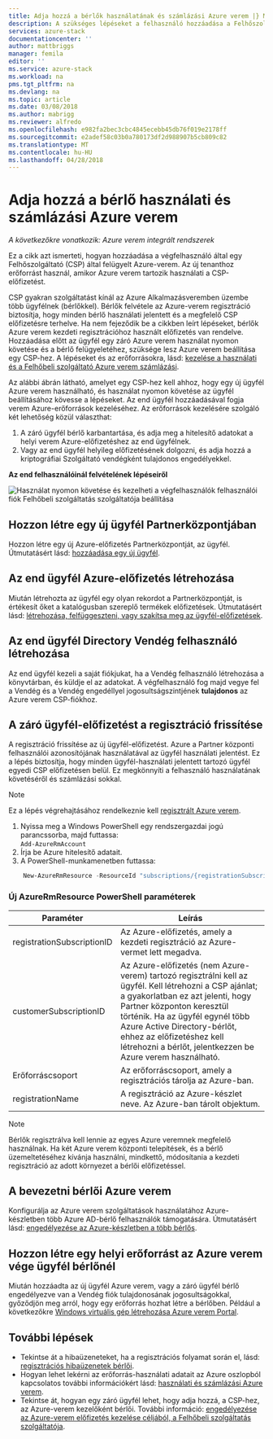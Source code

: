 ```yaml
---
title: Adja hozzá a bérlők használatának és számlázási Azure verem |} Microsoft Docs
description: A szükséges lépéseket a felhasználó hozzáadása a Felhőszolgáltató által felügyelt Azure-verem.
services: azure-stack
documentationcenter: ''
author: mattbriggs
manager: femila
editor: ''
ms.service: azure-stack
ms.workload: na
pms.tgt_pltfrm: na
ms.devlang: na
ms.topic: article
ms.date: 03/08/2018
ms.author: mabrigg
ms.reviewer: alfredo
ms.openlocfilehash: e982fa2bec3cbc4845ecebb45db76f019e2178ff
ms.sourcegitcommit: e2adef58c03b0a780173df2d988907b5cb809c82
ms.translationtype: MT
ms.contentlocale: hu-HU
ms.lasthandoff: 04/28/2018
---
```

# <a name="add-tenant-for-usage-and-billing-to-azure-stack"></a>Adja hozzá a bérlő használati és számlázási Azure verem

*A következőkre vonatkozik: Azure verem integrált rendszerek*

Ez a cikk azt ismerteti, hogyan hozzáadása a végfelhasználó által egy Felhőszolgáltató (CSP) által felügyelt Azure-verem. Az új tenanthoz erőforrást használ, amikor Azure verem tartozik használati a CSP-előfizetést.

CSP gyakran szolgáltatást kínál az Azure Alkalmazásveremben üzembe több ügyfélnek (bérlőkkel). Bérlők felvétele az Azure-verem regisztráció biztosítja, hogy minden bérlő használati jelentett és a megfelelő CSP előfizetésre terhelve. Ha nem fejeződik be a cikkben leírt lépéseket, bérlők Azure verem kezdeti regisztrációhoz használt előfizetés van rendelve. Hozzáadása előtt az ügyfél egy záró Azure verem használat nyomon követése és a bérlő felügyeletéhez, szüksége lesz Azure verem beállítása egy CSP-hez. A lépéseket és az erőforrásokra, lásd: [kezelése a használati és a Felhőbeli szolgáltató Azure verem számlázási](azure-stack-add-manage-billing-as-a-csp.md).

Az alábbi ábrán látható, amelyet egy CSP-hez kell ahhoz, hogy egy új ügyfél Azure verem használható, és használat nyomon követése az ügyfél beállításához kövesse a lépéseket. Az end ügyfél hozzáadásával fogja verem Azure-erőforrások kezeléséhez. Az erőforrások kezelésére szolgáló két lehetőség közül választhat:

1. A záró ügyfél bérlő karbantartása, és adja meg a hitelesítő adatokat a helyi verem Azure-előfizetéshez az end ügyfélnek.  
2. Vagy az end ügyfél helyileg előfizetésének dolgozni, és adja hozzá a kriptográfiai Szolgáltató vendégként tulajdonos engedélyekkel.  

**Az end felhasználóinál felvételének lépéseiről**

![Használat nyomon követése és kezelheti a végfelhasználók felhasználói fiók Felhőbeli szolgáltatás szolgáltatója beállítása](media\azure-stack-csp-enable-billing-usage-tracking\process-csp-enable-billing.png)

## <a name="create-a-new-customer-in-partner-center"></a>Hozzon létre egy új ügyfél Partnerközpontjában

Hozzon létre egy új Azure-előfizetés Partnerközpontját, az ügyfél. Útmutatásért lásd: [hozzáadása egy új ügyfél](https://msdn.microsoft.com/partner-center/add-a-new-customer).


##  <a name="create-an-azure-subscription-for-the-end-customer"></a>Az end ügyfél Azure-előfizetés létrehozása

Miután létrehozta az ügyfél egy olyan rekordot a Partnerközpontját, is értékesít őket a katalógusban szereplő termékek előfizetések. Útmutatásért lásd: [létrehozása, felfüggeszteni, vagy szakítsa meg az ügyfél-előfizetések](https://msdn.microsoft.com/partner-center/create-a-new-subscription).

## <a name="create-a-guest-user-in-the-end-customer-directory"></a>Az end ügyfél Directory Vendég felhasználó létrehozása

Az end ügyfél kezeli a saját fiókjukat, ha a Vendég felhasználó létrehozása a könyvtárban, és küldje el az adatokat. A végfelhasználó fog majd vegye fel a Vendég és a Vendég engedéllyel jogosultságszintjének **tulajdonos** az Azure verem CSP-fiókhoz.
 
## <a name="update-the-registration-with-the-end-customer-subscription"></a>A záró ügyfél-előfizetést a regisztráció frissítése

A regisztráció frissítése az új ügyfél-előfizetést. Azure a Partner központi felhasználói azonosítójának használatával az ügyfél használati jelentést. Ez a lépés biztosítja, hogy minden ügyfél-használati jelentett tartozó ügyfél egyedi CSP előfizetésen belül. Ez megkönnyíti a felhasználó használatának követéséről és számlázási sokkal.

> [!Note]  
> Ez a lépés végrehajtásához rendelkeznie kell [regisztrált Azure verem](azure-stack-register.md).

1. Nyissa meg a Windows PowerShell egy rendszergazdai jogú parancssorba, majd futtassa:  
    `Add-AzureRmAccount`
2. Írja be Azure hitelesítő adatait.
3. A PowerShell-munkamenetben futtassa:

```powershell
    New-AzureRmResource -ResourceId "subscriptions/{registrationSubscriptionId}/resourceGroups/{resourceGroup}/providers/Microsoft.AzureStack/registrations/{registrationName}/customerSubscriptions/{customerSubscriptionId}" -ApiVersion 2017-06-01 -Properties
```
### <a name="new-azurermresource-powershell-parameters"></a>Új AzureRmResource PowerShell paraméterek
| Paraméter | Leírás |
| --- | --- | 
|registrationSubscriptionID | Az Azure-előfizetés, amely a kezdeti regisztráció az Azure-vermet lett megadva. |
| customerSubscriptionID | Az Azure-előfizetés (nem Azure-verem) tartozó regisztrálni kell az ügyfél. Kell létrehozni a CSP ajánlat; a gyakorlatban ez azt jelenti, hogy Partner központon keresztül történik. Ha az ügyfél egynél több Azure Active Directory-bérlőt, ehhez az előfizetéshez kell létrehozni a bérlőt, jelentkezzen be Azure verem használható.
| Erőforráscsoport | Az erőforráscsoport, amely a regisztrációs tárolja az Azure-ban. 
| registrationName | A regisztráció az Azure-készlet neve. Az Azure-ban tárolt objektum. | 


> [!Note]  
> Bérlők regisztrálva kell lennie az egyes Azure veremnek megfelelő használnak. Ha két Azure verem központi telepítések, és a bérlő üzemeltetéséhez kívánja használni, mindkettő, módosítania a kezdeti regisztráció az adott környezet a bérlői előfizetéssel.

## <a name="onboard-tenant-to-azure-stack"></a>A bevezetni bérlői Azure verem

Konfigurálja az Azure verem szolgáltatások használatához Azure-készletben több Azure AD-bérlő felhasználók támogatására. Útmutatásért lásd: [engedélyezése az Azure-készletben a több bérlős](azure-stack-enable-multitenancy.md).


## <a name="create-a-local-resource-in-the-end-customer-tenant-in-azure-stack"></a>Hozzon létre egy helyi erőforrást az Azure verem vége ügyfél bérlőnél

Miután hozzáadta az új ügyfél Azure verem, vagy a záró ügyfél bérlő engedélyezve van a Vendég fiók tulajdonosának jogosultságokkal, győződjön meg arról, hogy egy erőforrás hozhat létre a bérlőben. Például a következőkre [Windows virtuális gép létrehozása Azure verem Portal](user\azure-stack-quick-windows-portal.md).

## <a name="next-steps"></a>További lépések

 - Tekintse át a hibaüzeneteket, ha a regisztrációs folyamat során el, lásd: [regisztrációs hibaüzenetek bérlői](azure-stack-csp-ref-infrastructure.md#usage-and-billing-error-codes).
 - Hogyan lehet lekérni az erőforrás-használati adatait az Azure oszlopból kapcsolatos további információkért lásd: [használati és számlázási Azure verem](/azure-stack-billing-and-chargeback.md).
 - Tekintse át, hogyan egy záró ügyfél lehet, hogy adja hozzá, a CSP-hez, az Azure-verem kezelőként bérlői. További információ: [engedélyezése az Azure-verem előfizetés kezelése céljából, a Felhőbeli szolgáltatás szolgáltatója](user\azure-stack-csp-enable-billing-usage-tracking.md).
